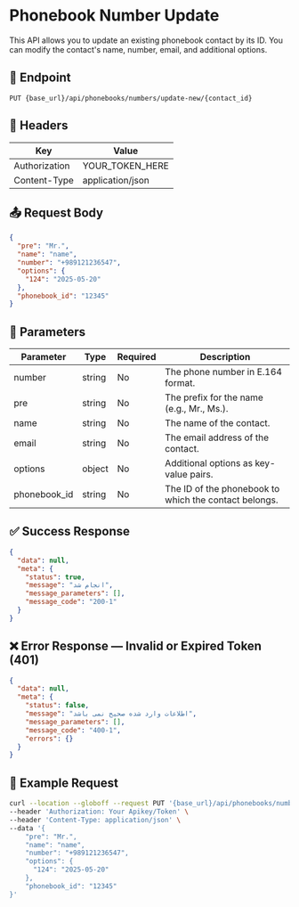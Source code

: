 # Phonebook Number Update
This API allows you to update an existing phonebook contact by its ID. You can modify the contact's name, number, email, and additional options.

## 📍 Endpoint

```
PUT {base_url}/api/phonebooks/numbers/update-new/{contact_id}
```

## 🧾 Headers

| Key | Value |
| --- | ----- |
| Authorization | YOUR_TOKEN_HERE |
| Content-Type | application/json |

## 📤 Request Body

```json
{
  "pre": "Mr.",
  "name": "name",
  "number": "+989121236547",
  "options": {
    "124": "2025-05-20"
  },
  "phonebook_id": "12345"
}
```

## 📝 Parameters

| Parameter | Type | Required | Description                                                           |
| --------- | ---- |----------|-----------------------------------------------------------------------|
| number    | string | No       | The phone number in E.164 format.                                     |
| pre | string | No       | The prefix for the name (e.g., Mr., Ms.).                             |
| name      | string | No       | The name of the contact.                                              |
| email     | string | No       | The email address of the contact.                                     |
| options   | object | No       | Additional options as key-value pairs.                                |
| phonebook_id | string | No      | The ID of the phonebook to which the contact belongs.                 |

## ✅ Success Response

```json
{
  "data": null,
  "meta": {
    "status": true,
    "message": "انجام شد",
    "message_parameters": [],
    "message_code": "200-1"
  }
}
```

## ❌ Error Response — Invalid or Expired Token (401)

```json
{
  "data": null,
  "meta": {
    "status": false,
    "message": "اطلاعات وارد شده صحیح نمی باشد",
    "message_parameters": [],
    "message_code": "400-1",
    "errors": {}
  }
}
```

## 🧪 Example Request

```bash
curl --location --globoff --request PUT '{base_url}/api/phonebooks/numbers/update-new/234235' \
--header 'Authorization: Your Apikey/Token' \
--header 'Content-Type: application/json' \
--data '{
    "pre": "Mr.",
    "name": "name",
    "number": "+989121236547",
    "options": {
      "124": "2025-05-20"
    },
    "phonebook_id": "12345"
}'
```
